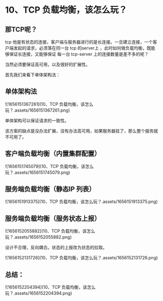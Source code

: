# 10、TCP 负载均衡，该怎么玩？



## 那TCP呢？

tcp 他是有状态的连接，客户端与服务器进行的是长连接。一旦建立连接，一个客户端发起的请求，必须落在同一台 tcp 的server上 ，此时如何做负载均衡，既能够保证长连接，又能够保证 每一台 tcp-server 上的连接数量是差不多的呢？

当然必须要保证高可用，以及很好的扩展性。



首先我们来看下单体架构法：

## 单体架构法

![1656151367261](10、TCP 负载均衡，该怎么玩？.assets/1656151367261.png)

单体架构可以保证请求的一致性。

该方案的缺点是没办法扩展，没有办法高可用，如果服务器挂了，那么整个服务就不可用了。



## 客户端负载均衡（内置集群配置）

![1656151745079](10、TCP 负载均衡，该怎么玩？.assets/1656151745079.png)

## 服务端负载均衡（静态IP 列表）

![1656151913375](10、TCP 负载均衡，该怎么玩？.assets/1656151913375.png)



## 服务端负载均衡（服务状态上报）

![1656152055882](10、TCP 负载均衡，该怎么玩？.assets/1656152055882.png)



设计不合理，反向耦合。状态的上报改为状态的拉取。

![1656152131726](10、TCP 负载均衡，该怎么玩？.assets/1656152131726.png)





## 总结：

![1656152204394](10、TCP 负载均衡，该怎么玩？.assets/1656152204394.png)



